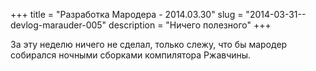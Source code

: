 +++
title = "Разработка Мародера - 2014.03.30"
slug = "2014-03-31--devlog-marauder-005"
description = "Ничего полезного"
+++

За эту неделю ничего не сделал, только слежу, что бы мародер собирался
ночными сборками компилятора Ржавчины.

